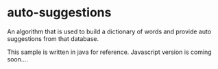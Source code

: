 # auto-suggestions
An algorithm that is used to build a dictionary of words and provide auto suggestions from that database. 

This sample is written in java for reference. 
Javascript version is coming soon....
